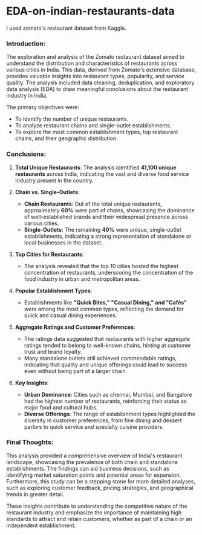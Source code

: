 # EDA-on-indian-restaurants-data
I used zomato's restaurant dataset from Kaggle.
### Introduction:
The exploration and analysis of the Zomato restaurant dataset aimed to understand the distribution and characteristics of restaurants across various cities in India. This data, derived from Zomato's extensive database, provides valuable insights into restaurant types, popularity, and service quality. The analysis included data cleaning, deduplication, and exploratory data analysis (EDA) to draw meaningful conclusions about the restaurant industry in India.

The primary objectives were:
- To identify the number of unique restaurants.
- To analyze restaurant chains and single-outlet establishments.
- To explore the most common establishment types, top restaurant chains, and their geographic distribution.

### Conclusions:
1. **Total Unique Restaurants**: The analysis identified **41,100 unique restaurants** across India, indicating the vast and diverse food service industry present in the country.
2. **Chain vs. Single-Outlets**:
   - **Chain Restaurants**: Out of the total unique restaurants, approximately **60%** were part of chains, showcasing the dominance of well-established brands and their widespread presence across various cities.
   - **Single-Outlets**: The remaining **40%** were unique, single-outlet establishments, indicating a strong representation of standalone or local businesses in the dataset.
3. **Top Cities for Restaurants**:
   - The analysis revealed that the top 10 cities hosted the highest concentration of restaurants, underscoring the concentration of the food industry in urban and metropolitan areas.
4. **Popular Establishment Types**:
   - Establishments like **"Quick Bites," "Casual Dining," and "Cafés"** were among the most common types, reflecting the demand for quick and casual dining experiences.
5. **Aggregate Ratings and Customer Preferences**:
   - The ratings data suggested that restaurants with higher aggregate ratings tended to belong to well-known chains, hinting at customer trust and brand loyalty.
   - Many standalone outlets still achieved commendable ratings, indicating that quality and unique offerings could lead to success even without being part of a larger chain.

6. **Key Insights**:
   - **Urban Dominance**: Cities such as chennai, Mumbai, and Bangalore had the highest number of restaurants, reinforcing their status as major food and cultural hubs.
   - **Diverse Offerings**: The range of establishment types highlighted the diversity in customer preferences, from fine dining and dessert parlors to quick service and specialty cuisine providers.

### Final Thoughts:
This analysis provided a comprehensive overview of India's restaurant landscape, showcasing the prevalence of both chain and standalone establishments. The findings can aid business decisions, such as identifying market saturation points and potential areas for expansion. Furthermore, this study can be a stepping stone for more detailed analyses, such as exploring customer feedback, pricing strategies, and geographical trends in greater detail.

These insights contribute to understanding the competitive nature of the restaurant industry and emphasize the importance of maintaining high standards to attract and retain customers, whether as part of a chain or an independent establishment.
